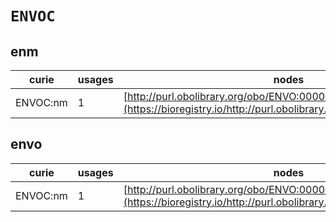 # `ENVOC`

## enm

| curie    |   usages | nodes                                                                                                               |
|----------|----------|---------------------------------------------------------------------------------------------------------------------|
| ENVOC:nm |        1 | [http://purl.obolibrary.org/obo/ENVO:00000338](https://bioregistry.io/http://purl.obolibrary.org/obo/ENVO:00000338) |
## envo

| curie    |   usages | nodes                                                                                                               |
|----------|----------|---------------------------------------------------------------------------------------------------------------------|
| ENVOC:nm |        1 | [http://purl.obolibrary.org/obo/ENVO:00000338](https://bioregistry.io/http://purl.obolibrary.org/obo/ENVO:00000338) |
